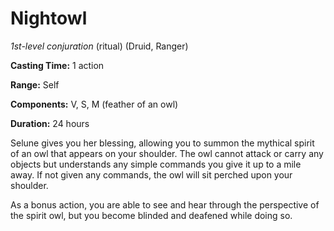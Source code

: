 # Nightowl
*1st-level conjuration* (ritual) (Druid, Ranger)

**Casting Time:** 1 action

**Range:** Self

**Components:** V, S, M (feather of an owl)

**Duration:** 24 hours

Selune gives you her blessing, allowing you to summon the mythical spirit of an owl that appears on your shoulder. The owl cannot attack or carry any objects but understands any simple commands you give it up to a mile away. If not given any commands, the owl will sit perched upon your shoulder.

As a bonus action, you are able to see and hear through the perspective of the spirit owl, but you become blinded and deafened while doing so.